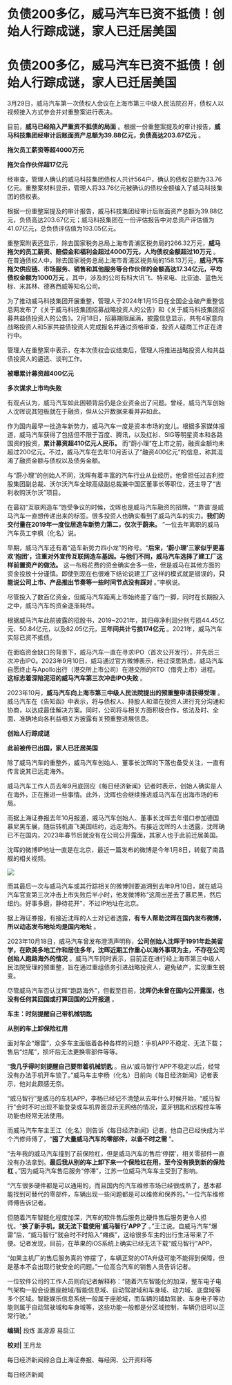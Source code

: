 # 负债200多亿，威马汽车已资不抵债！创始人行踪成谜，家人已迁居美国

# 负债200多亿，威马汽车已资不抵债！创始人行踪成谜，家人已迁居美国

3月29日，威马汽车第一次债权人会议在上海市第三中级人民法院召开，债权人以视频接入方式参会并对重整案进行表决。

目前，**威马已经陷入严重资不抵债的局面**
。根据一份重整案提及的审计报告，**威马科技集团经审计后账面资产总额为39.88亿元，负债高达203.67亿元** 。

**拖欠员工薪资等超4000万元**

**拖欠合作伙伴超17亿元**

经审查，管理人确认的威马科技集团债权人共计564户，确认的债权总额为33.76亿元。重整案材料显示，管理人将33.76亿元被确认的债权金额编入了威马科技集团的债权表。

根据一份重整案提及的审计报告，威马科技集团经审计后账面资产总额为39.88亿元，负债高达203.67亿元；威马科技集团在一份评估报告中对总资产评估值为41.07亿元，总负债评估值为193.05亿元。

重整案附表还显示，除去国家税务总局上海市青浦区税务局的266.32万元，**威马拖欠的员工薪资、赔偿金和福利金超过4000万元，人均债权金额超过10万元**
。在普通债权人中，除去国家税务总局上海市青浦区税务局的158.13万元，**威马汽车拖欠供应链、市场服务、销售和其他服务等合作伙伴的金额高达17.34亿元，平均债权金额为1000万元**
。其中，涉及的公司有科大讯飞、特来电、比亚迪、蓝色光标、米其林、德赛西威等知名公司。

为了推动威马科技集团开展重整，管理人于2024年1月15日在全国企业破产重整信息网发布了《关于威马科技集团招募战略投资人的公告》和《关于威马科技集团招募共益债投资人的公告》。2月18日，招募期限届满，披露信息显示，共有4家意向战略投资人和5家共益债投资人完成报名并通过资格审查，投资人磋商工作正在进行中。

管理人在重整案中表示，在本次债权会议结束后，管理人将推进战略投资人和共益债投资人的遴选、谈判工作。

**被曝累计募资超400亿元**

**多次谋求上市均失败**

有观点认为，威马汽车如此困顿背后仍是企业资金出了问题。曾经，威马汽车创始人沈晖说其短板就在于融资，但从公开数据来看并非如此。

作为国内最早一批造车新势力，威马汽车一度是资本市场的宠儿。根据多家媒体报道，威马汽车获得了包括但不限于百度、腾讯，以及红衫、SIG等明星资本和各路国资的投资，**累计募资超410亿元人民币。**
而“蔚小理”在上市之前，融资金额均未超过200亿元。不过，威马汽车在去年10月否认了“融资400亿元”的信息，称其混淆了融资金额与债权以及债务金额。

与“蔚小理”的创始人不同，沈晖有着丰富的汽车行业从业经历。他曾担任过吉利控股集团副总裁、沃尔沃汽车全球高级副总裁兼中国区董事长等职位，还主导了“吉利收购沃尔沃”项目。

在最初“互联网造车”饱受争议的时候，沈晖也是威马汽车融资的招牌。“‘靠谱’是威马汽车一直想传递出来的标签。很多投资人也确实看到了威马汽车的实力。**我们的交付量在2019年一度位居造车新势力第二，仅次于蔚来。**
”一位去年离职的威马汽车员工李枫（化名）说。

早期，威马汽车还有着“造车新势力四小龙”的称号。“**后来，‘蔚小理’三家似乎更喜欢‘抱团’，注重对外宣传互联网造车基因。与他们不同，威马汽车选择了建工厂这样前置资产的做法。**
这一布局花费的资金确实会多一些，但是威马在其他方面的资金投放十分谨慎。即使到现在也很难下结论说建工厂这样的模式就是错误的，**只能说公司上市、产品推出节奏等一些时间节点没有踩对**
。”李枫说。

尽管投入了数百亿资金，但威马汽车距离上市始终差了临门一脚，同时在长期投入之中，威马汽车的资金逐渐耗尽。

根据威马汽车此前披露的招股书，2019~2021年，其归母净利润分别亏损44.45亿元、50.84亿元，以及82.05亿元，**三年间共计亏损174亿元**
。2021年，威马汽车实际已资不抵债。

在面临资金缺口的背景下，威马汽车一直在寻求IPO（首次公开发行），并先后三次冲击IPO。2023年9月10日，威马通过官方微博表示，经过深思熟虑，威马汽车自愿终止与Apollo出行（港交所上市公司）在港交所的RTO（借壳上市）进程。**这标志着深陷泥沼的威马汽车第三次冲击IPO失败**
。

2023年10月，**威马汽车向上海市第三中级人民法院提出的预重整申请获得受理**
。威马汽车在《告知函》中表示，将与债权人、持股人和潜在投资人进行充分沟通和协商，以达成最佳解决方案。同时，公司将与相关方面积极合作，依法及时、全面、准确地向各利益相关方披露有关预重整进展信息。

**创始人行踪成谜**

**此前被传已出国，家人已迁居美国**

除了威马汽车的重整外，威马汽车创始人、董事长沈晖的下落也备受关注，一直有传言说其已远走海外。

威马汽车工作人员去年9月底回应《每日经济新闻》记者时表示，创始人确实是人在海外，正在推进一些事情。此外，沈晖也会继续推进威马汽车在出海市场的布局。

而据上海证券报去年10月报道，威马汽车创始人、董事长沈晖去年借口参加德国慕尼黑车展，随后转机直飞美国纽约，远走海外。有接近沈晖的人士透露，沈晖确已不在国内，2023年春节后就没有在公司公开露面，其家人也于此前迁居美国。

沈晖的微博IP地址一直是在北京，最近一篇发布的微博是今年1月8日，转载了南昌舰的相关视频。

![](https://inews.gtimg.com/om_bt/OTIQq3Oe9RAAKC_33KPvJ7zJZC_xoeRYUO_jIDYr2kmYAAA/1000)

而其最后一次与威马汽车或其行踪相关的微博则要追溯到去年9月10日，就在威马汽车官宣第三次冲击上市失败后半小时，他发微博称“这周出差去了慕尼黑，然后纽约。好事多磨，静待花开”，不过IP地址在北京。

据上海证券报，有接近沈晖的人士对记者透露，**有专人帮助沈晖在国内发布微博，所以动态发布地址均是国内地址** 。

2023年10月18日，威马汽车曾发布澄清声明称，**公司创始人沈晖于1991年赴美留学，在欧美多地工作和居住多年，沈晖近期工作重心以海外事项为主，不存在公司创始人跑路海外的情况**
。威马汽车同时表示，目前正在进行经上海市第三中级人民法院受理的预重整，旨在通过重组债务引进战略投资人，避免破产，实现重生蜕变。

尽管威马汽车否认沈晖“跑路海外”，但截至目前，**沈晖仍未曾在国内公开露面，也没有任何其回国或打算回国的公开报道** 。

**车主：时刻提醒自己带机械钥匙**

**从别的车上卸保险杠用**

面对车企“爆雷”，众多车主面临着各种各样的问题：手机APP不稳定、无法下载；售后“烂尾”，损坏后无法更换零部件等等。

“**我几乎得时刻提醒自己要带着机械钥匙**
。自从‘威马智行’APP不稳定以后，经常没有办法手机开车锁了。”威马车主李杨（化名）日前向《每日经济新闻》记者表示，他对此颇感无奈。

“威马智行”是威马的车机APP，李杨已经记不清楚从去年什么时候开始，“威马智行”会时不时出现不能登录或车机界面显示无网络的情况，蓝牙钥匙和远程控车等功能也经常无法使用。

而威马汽车车主王江（化名）则告诉《每日经济新闻》记者，他自己已经快成为半个汽修师傅了，“**囤了大量威马汽车的零部件，以备不时之需** ”。

“去年我的威马汽车撞到了前保险杠，但是威马汽车的售后‘停摆’，相关零部件一直没有办法拿到。**最后我从别的车上卸下来一个保险杠在用，至今没有换到新的保险杠**
。”因为威马汽车售后服务“停滞”，江苏一位威马汽车车主受到了影响。

“汽车很多硬件都是可以通用的，而且国内的汽车维修市场已经很成熟了，基本都能找到可替代的零部件，车辆出现一些问题都是可以维修和保养的。”一位汽车维修师傅告诉记者。

但随着汽车智能化程度加深，汽车的软件售后服务比硬件售后服务更令人担忧。“**换了新手机，就无法下载使用‘威马智行’APP了**
。”王江说。自威马汽车“爆雷”后，“威马智行”就会时不时陷入“瘫痪”，这给很多车主的出行生活带来了不便。记者发现，目前，在苹果的iOS系统上确实已经无法下载“威马智行”APP。

“如果主机厂的售后服务真的‘停摆’了，车辆正常的OTA升级可能不能得到保障，但是基本不会出现行驶安全的问题。”一位高合汽车的销售人员告诉记者。

一位软件公司的工作人员则向记者解释称：“随着汽车智能化的加深，整车电子电气架构一般会设置座舱域/智能信息域、自动驾驶域和车身域、动力域、底盘域等多个区域。智能娱乐信息系统一般属于座舱域，而车辆的辅助驾驶、车身电子等功能则属于自动驾驶域和车身域等，这些功能一般都是分区域控制，车辆仍旧可以正常行驶。”

**编辑|** 段炼 盖源源 易启江

**校对|** 王月龙

每日经济新闻综合自上海证券报、每经网、公开资料等

每日经济新闻

